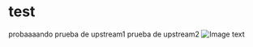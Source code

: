# test
probaaaando
prueba de upstream1
prueba de upstream2
![Image text](https://c.tenor.com/EAnDojNORTwAAAAC/bad-teeth-hi.gif)
